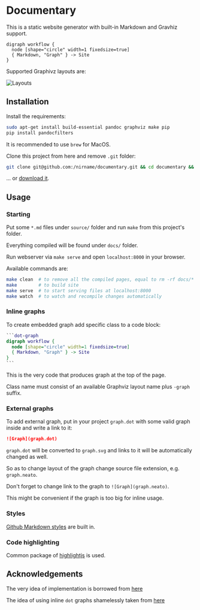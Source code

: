 # Documentary

This is a static website generator with built-in Markdown and Gravhiz support.

```{#workflow .dot-graph}
digraph workflow {
  node [shape="circle" width=1 fixedsize=true]
  { Markdown, "Graph" } -> Site
}
```

Supported Graphivz layouts are:

![Layouts](layouts.neato)

## Installation

Install the requirements:

```bash
sudo apt-get install build-essential pandoc graphviz make pip
pip install pandocfilters
```

It is recommended to use `brew` for MacOS.

Clone this project from here and remove `.git` folder:

```bash
git clone git@github.com:/nirname/documentary.git && cd documentary && rm -rf .git
```

... or [download it](https://github.com/nirname/documentary/archive/master.zip).

## Usage

### Starting

Put some `*.md` files under `source/` folder and run `make` from this project's folder.

Everything compiled will be found under `docs/` folder.

Run webserver via `make serve` and open `localhost:8000` in your browser.

Available commands are:

```bash
make clean  # to remove all the compiled pages, equal to rm -rf docs/*
make        # to build site
make serve  # to start serving files at localhost:8000
make watch  # to watch and recompile changes automatically
```

### Inline graphs

To create embedded graph add specific class to a code block:

````dot
```dot-graph
digraph workflow {
  node [shape="circle" width=1 fixedsize=true]
  { Markdown, "Graph" } -> Site
}
```
````

This is the very code that produces graph at the top of the page.

Class name must consist of an available Graphviz layout name plus `-graph` suffix.

### External graphs

To add external graph, put in your project `graph.dot` with some valid graph inside and write a link to it:

```markdown
![Graph](graph.dot)

```

`graph.dot` will be converted to `graph.svg` and links to it will be automatically changed as well.

So as to change layout of the graph change source file extension, e.g. `graph.neato`.

Don't forget to change link to the graph to `![Graph](graph.neato)`.

This might be convenient if the graph is too big for inline usage.

### Styles

[Github Markdown styles](https://github.com/sindresorhus/github-markdown-css) are built in.

### Code highlighting

Common package of [highlightjs](https://highlightjs.org/download/) is used.

## Acknowledgements

The very idea of implementation is borrowed from [here](https://tylercipriani.com/blog/2014/05/13/replace-jekyll-with-pandoc-makefile/)

The idea of using inline `dot` graphs shamelessly taken from [here](https://gitlab.com/meonkeys/pandoc-dot-svg-hack/tree/master)
